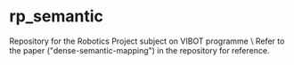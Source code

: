 # rp_semantic
Repository for the Robotics Project subject on VIBOT programme \\
Refer to the paper ("dense-semantic-mapping") in the repository for reference.
